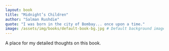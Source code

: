 ```yaml
---
layout: book
title: "Midnight’s Children"
author: "Salman Rushdie"
quote: "I was born in the city of Bombay... once upon a time."
image: /assets/img/books/default-book-bg.jpg # Default background image
---
```


A place for my detailed thoughts on this book.
